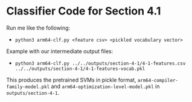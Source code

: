 # Classifier Code for Section 4.1

Run me like the following:
* `python3 arm64-clf.py <feature csv> <pickled vocabulary vector>`

Example with our intermediate output files:
* `python3 arm64-clf.py ../../outputs/section-4-1/4-1-features.csv ../../outputs/section-4-1/4-1-features-vocab.pkl`

This produces the pretrained SVMs in pickle format, `arm64-compiler-family-model.pkl` and `arm64-optimization-level-model.pkl` in `outputs/section-4-1`.